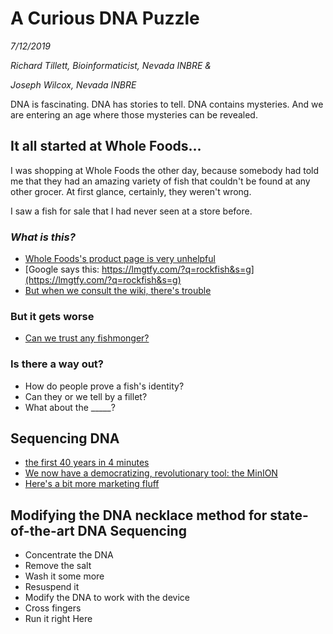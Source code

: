 # A Curious DNA Puzzle

_7/12/2019_


_Richard Tillett, Bioinformaticist, Nevada INBRE &_


_Joseph Wilcox, Nevada INBRE_


DNA is fascinating. DNA has stories to tell. DNA contains mysteries. And we are entering an age where those mysteries can be revealed.




## It all started at Whole Foods...

I was shopping at Whole Foods the other day, because somebody had told me that they had an amazing variety of fish that couldn't be found at any other grocer. At first glance, certainly, they weren't wrong.

I saw a fish for sale that I had never seen at a store before.

### _What is this?_

* [Whole Foods's product page is very unhelpful](https://products.wholefoodsmarket.com/product/rockfish-fillet-808df2)
* [Google says this: https://lmgtfy.com/?q=rockfish&s=g](https://lmgtfy.com/?q=rockfish&s=g)
* [But when we consult the wiki, there's trouble](https://en.wikipedia.org/wiki/Rockfish)


### But it gets worse
* [Can we trust any fishmonger?](https://youtu.be/HjJQaGYd4Aw)

### Is there a way out?
* How do people prove a fish's identity?
* Can they or we tell by a fillet?
* What about the _____?

## Sequencing DNA
* [the first 40 years in 4 minutes](https://youtu.be/u1NJABmmIFE)
* [We now have a democratizing, revolutionary tool: the MinION](https://youtu.be/Wq35ZXyayuU)
* [Here's a bit more marketing fluff](https://nanoporetech.com/how-it-works)


## Modifying the DNA necklace method for state-of-the-art DNA Sequencing
* Concentrate the DNA
* Remove the salt
* Wash it some more
* Resuspend it
* Modify the DNA to work with the device
* Cross fingers
* Run it right Here
